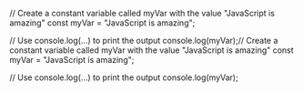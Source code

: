// Create a constant variable called myVar with the value "JavaScript is amazing"
const myVar = "JavaScript is amazing";

// Use console.log(...) to print the output
console.log(myVar);// Create a constant variable called myVar with the value "JavaScript is amazing"
const myVar = "JavaScript is amazing";

// Use console.log(...) to print the output
console.log(myVar);
